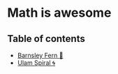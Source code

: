 # Math is awesome

## Table of contents

- [Barnsley Fern 🌿](./barnsley_fern)
- [Ulam Spiral 🌀](https://github.com/pniewiejski/ulam-spiral)
